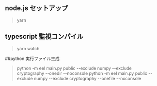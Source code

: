 
## node.js セットアップ

> yarn

## typescript 監視コンパイル
> yarn watch

##python 実行ファイル生成
> python -m eel main.py public --exclude numpy --exclude cryptography --onedir --noconsole
> python -m eel main.py public --exclude numpy --exclude cryptography --onefile --noconsole
